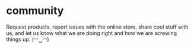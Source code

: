 # community

Request products, report issues with the online store, share cool stuff with us, and let us know what we are doing right and how we are screwing things up. (◠‿◠)
